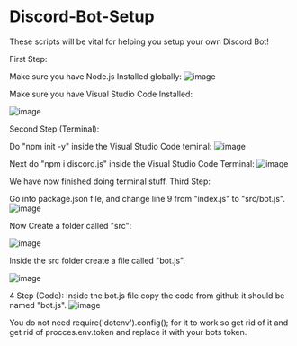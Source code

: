 # Discord-Bot-Setup
These scripts will be vital for helping you setup your own Discord Bot!

First Step:

Make sure you have Node.js Installed globally:
![image](https://github.com/ejgamer19/Discord-Bot-Setup/assets/152716646/c9e70140-2de2-4d15-a6f8-7dcae7b973d4)


Make sure you have Visual Studio Code Installed:

![image](https://github.com/ejgamer19/Discord-Bot-Setup/assets/152716646/4630df96-a6a7-4bcb-a185-f5bc8a8faa8d)



Second Step (Terminal):

Do "npm init -y" inside the Visual Studio Code teminal:
![image](https://github.com/ejgamer19/Discord-Bot-Setup/assets/152716646/a368c1a5-53a8-4b57-9419-5d72008b9984)



Next do "npm i discord.js" inside the Visual Studio Code Terminal:
![image](https://github.com/ejgamer19/Discord-Bot-Setup/assets/152716646/83f77441-5423-410a-8c45-fdd436d249dd)

We have now finished doing terminal stuff.
Third Step:

Go into package.json file, and change line 9 from "index.js" to "src/bot.js".
![image](https://github.com/ejgamer19/Discord-Bot-Setup/assets/152716646/a5e87fd1-51b0-4960-a8c4-2c2bc465e82e)



Now Create a folder called "src":

![image](https://github.com/ejgamer19/Discord-Bot-Setup/assets/152716646/953218fc-dadf-4731-9fb9-ef8c4b24e9be)



Inside the src folder create a file called "bot.js".

![image](https://github.com/ejgamer19/Discord-Bot-Setup/assets/152716646/31744305-65d8-4da3-b2bb-d732296cec5f)



4 Step (Code):
Inside the bot.js file copy the code from github it should be named "bot.js".
![image](https://github.com/ejgamer19/Discord-Bot-Setup/assets/152716646/158154b5-461a-4b7d-871a-e15bfa2e5e07)



You do not need require('dotenv').config(); for it to work so get rid of it and get rid of procces.env.token and replace it with your bots token.








